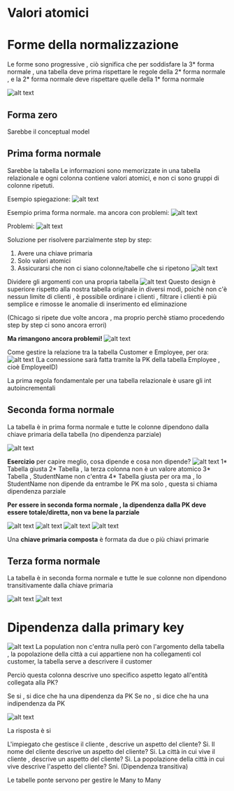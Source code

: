 # Valori atomici

# Forme della normalizzazione 
Le forme sono progressive , ciò significa che per soddisfare la 3* forma normale , una tabella deve prima rispettare le regole della 2* forma normale , e la 2* forma normale deve rispettare quelle della 1* forma normale

![alt text](./Immagini/image-7.png)

## Forma zero
Sarebbe il conceptual model

## Prima forma normale
Sarebbe la tabella
Le informazioni sono memorizzate in una tabella relazionale e ogni colonna contiene valori atomici, e non ci sono gruppi di colonne ripetuti.

Esempio spiegazione:
![alt text](./Immagini/image-8.png)

Esempio prima forma normale. ma ancora con problemi:
![alt text](./Immagini/image-9.png)

Problemi:
![alt text](./Immagini/image-10.png)

Soluzione per risolvere parzialmente step by step:
1. Avere una chiave primaria
2. Solo valori atomici 
3.  Assicurarsi che non ci siano colonne/tabelle che si ripetono
![alt text](./Immagini/image-11.png)

Dividere gli argomenti con una propria tabella
![alt text](./Immagini/image-12.png)
Questo design è superiore rispetto alla nostra tabella originale in diversi modi, poichè non c'è nessun limite di clienti , è possibile ordinare i clienti , filtrare i clienti è più semplice e rimosse le anomalie di inserimento ed eliminazione

(Chicago si ripete due volte ancora , ma proprio perchè stiamo procedendo step by step ci sono ancora errori)

**Ma rimangono ancora problemi!**
![alt text](./Immagini/image-14.png)


Come gestire la relazione tra la tabella Customer e Employee, per ora:
![alt text](./Immagini/image-13.png)
(La connessione sarà fatta tramite la PK della tabella Employee , cioè EmployeeID)

La prima regola fondamentale per una tabella relazionale è usare gli int autoincrementali

## Seconda forma normale
La tabella è in prima forma normale e tutte le colonne dipendono dalla chiave primaria della tabella
(no dipendenza parziale)

![alt text](./Immagini/image-17.png)

**Esercizio** per capire meglio, cosa dipende e cosa non dipende?
![alt text](./Immagini/image-18.png)
1* Tabella giusta
2* Tabella , la terza colonna non è un valore atomico
3* Tabella , StudentName non c'entra
4* Tabella giusta per ora ma , lo StudentName non dipende da entrambe le PK ma solo , questa si chiama dipendenza parziale

**Per essere in seconda forma normale , la dipendenza dalla PK deve essere totale/diretta, non va bene la parziale**

![alt text](./Immagini/image-19.png)
![alt text](./Immagini/image-20.png)
![alt text](./Immagini/image-21.png)
![alt text](./Immagini/image-22.png)

Una **chiave primaria composta** è formata da due o più chiavi primarie

## Terza forma normale
La tabella è in seconda forma normale e tutte le sue colonne non dipendono transitivamente dalla chiave primaria

![alt text](./Immagini/image-23.png)
![alt text](./Immagini/image-24.png)


# Dipendenza dalla primary key
![alt text](./Immagini/image-15.png)
La population non c'entra nulla però con l'argomento della tabella , la popolazione della città a cui appartiene non ha collegamenti col customer, la tabella serve a descrivere il customer

Perciò questa colonna descrive uno specifico aspetto legato all'entità collegata alla PK?

Se si , si dice che ha una dipendenza da PK 
Se no , si dice che ha una indipendenza da PK

![alt text](./Immagini/image-16.png)

La risposta è si

L'impiegato che gestisce il cliente , descrive un aspetto del cliente? Si. Il nome del cliente descrive un aspetto del cliente? Si. La città in cui vive il cliente , descrive un aspetto del cliente? Si. La popolazione della città in cui vive descrive l'aspetto del cliente? Sni.
(Dipendenza transitiva)

Le tabelle ponte servono per gestire le Many to Many

